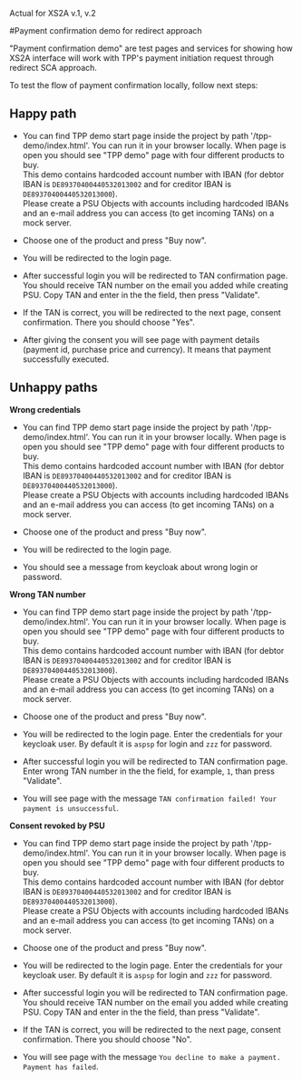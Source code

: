 Actual for XS2A v.1, v.2

#Payment confirmation demo for redirect approach 

"Payment confirmation demo" are test pages and services for showing how XS2A interface will work with TPP's payment initiation request through redirect SCA approach.

To test the flow of payment confirmation locally, follow next steps:

## Happy path
* You can find TPP demo start page inside the project by path '/tpp-demo/index.html'. You can run it in your browser locally. When page is open you should see "TPP demo" page with four different products to buy.  
  This demo contains hardcoded account number with IBAN (for debtor IBAN is `DE89370400440532013002` and for creditor IBAN is `DE89370400440532013000`).  
  Please create a PSU Objects with accounts including hardcoded IBANs and an e-mail address you can access (to get incoming TANs) on a mock server.
                                                                                                  
* Choose one of the product and press "Buy now".

* You will be redirected to the login page. 

* After successful login you will be redirected to TAN confirmation page. You should receive TAN number on the email you added while creating PSU. Copy TAN and enter in the the field, then press "Validate".

* If the TAN is correct, you will be redirected to the next page, consent confirmation. There you should choose "Yes".

* After giving the consent you will see page with payment details (payment id, purchase price and currency). It means that payment successfully executed.

## Unhappy paths

   **Wrong credentials**

   * You can find TPP demo start page inside the project by path '/tpp-demo/index.html'. You can run it in your browser locally. When page is open you should see "TPP demo" page with four different products to buy.  
     This demo contains hardcoded account number with IBAN (for debtor IBAN is `DE89370400440532013002` and for creditor IBAN is `DE89370400440532013000`).  
     Please create a PSU Objects with accounts including hardcoded IBANs and an e-mail address you can access (to get incoming TANs) on a mock server.
  
   * Choose one of the product and press "Buy now".
   
   * You will be redirected to the login page.
   
   * You should see a message from keycloak about wrong login or password.
   
   **Wrong TAN number**
   
   * You can find TPP demo start page inside the project by path '/tpp-demo/index.html'. You can run it in your browser locally. When page is open you should see "TPP demo" page with four different products to buy.  
     This demo contains hardcoded account number with IBAN (for debtor IBAN is `DE89370400440532013002` and for creditor IBAN is `DE89370400440532013000`).  
     Please create a PSU Objects with accounts including hardcoded IBANs and an e-mail address you can access (to get incoming TANs) on a mock server.
        
   * Choose one of the product and press "Buy now".
   
   * You will be redirected to the login page. Enter the credentials for your keycloak user. By default it is `aspsp` for login and `zzz` for password.
   
   * After successful login you will be redirected to TAN confirmation page. Enter  wrong TAN number in the the field, for example, `1`, than press "Validate".

   * You will see page with the message  `TAN confirmation failed! Your payment is unsuccessful`.
   
   **Consent revoked by PSU**
   
   * You can find TPP demo start page inside the project by path '/tpp-demo/index.html'. You can run it in your browser locally. When page is open you should see "TPP demo" page with four different products to buy.  
     This demo contains hardcoded account number with IBAN (for debtor IBAN is `DE89370400440532013002` and for creditor IBAN is `DE89370400440532013000`).  
     Please create a PSU Objects with accounts including hardcoded IBANs and an e-mail address you can access (to get incoming TANs) on a mock server.
        
   * Choose one of the product and press "Buy now".

   * You will be redirected to the login page. Enter the credentials for your keycloak user. By default it is `aspsp` for login and `zzz` for password.

   * After successful login you will be redirected to TAN confirmation page. You should receive TAN number on the email you added while creating PSU. Copy TAN and enter in the the field, than press "Validate".

   * If the TAN is correct, you will be redirected to the next page, consent confirmation. There you should choose "No".
   
   * You will see page with the message  `You decline to make a payment. Payment has failed`.
